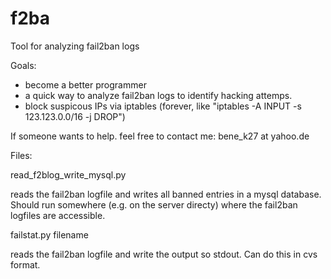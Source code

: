 # f2ba
Tool for analyzing fail2ban logs

Goals:
- become a better programmer
- a quick way to analyze fail2ban logs to identify hacking attemps.
- block suspicous IPs via iptables (forever, like "iptables -A INPUT -s 123.123.0.0/16 -j DROP")

If someone wants to help. feel free to contact me: bene_k27 at yahoo.de

Files:

read_f2blog_write_mysql.py

reads the fail2ban logfile and writes all banned entries in a mysql database. Should run somewhere (e.g. on the server directy) where the fail2ban logfiles are accessible.


failstat.py filename

reads the fail2ban logfile and write the output so stdout. Can do this in cvs format.
